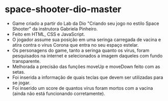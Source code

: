 # space-shooter-dio-master
- Game criado a partir do Lab da Dio "Criando seu jogo no estilo Space Shooter" da instrutora Gabriela Pinheiro.
- Feito em HTML, CSS e JavaScript.
- O jogador assume sua posição em uma seringa carregada de vacina e atira contra o virus Corona que entra no seu 
espaço estelar.
- Os personagens do game, tanto a seringa quanto os virus, foram pesquisados na internet e selecionados a imagem daqueles 
com fundo transparente.
- Melhorada a precisão das funções moveUp e moveDown feito com as setas.
- Foi inserida a informação de quais teclas que devem ser utilizadas para se jogar.
- Foi inserido um score de quantos virus foram mortos com a vacina (ainda não está funcionando corretamente).

